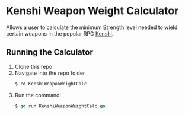 # Kenshi Weapon Weight Calculator

Allows a user to calculate the minimum Strength level needed to wield certain weapons in the popular RPG [Kenshi](https://lofigames.com/).

## Running the Calculator

1. Clone this repo
1. Navigate into the repo folder
    ```bash
    $ cd KenshiWeaponWeightCalc
    ```
1. Run the command:
    ```go
    $ go run KenshiWeaponWeightCalc.go
    ```